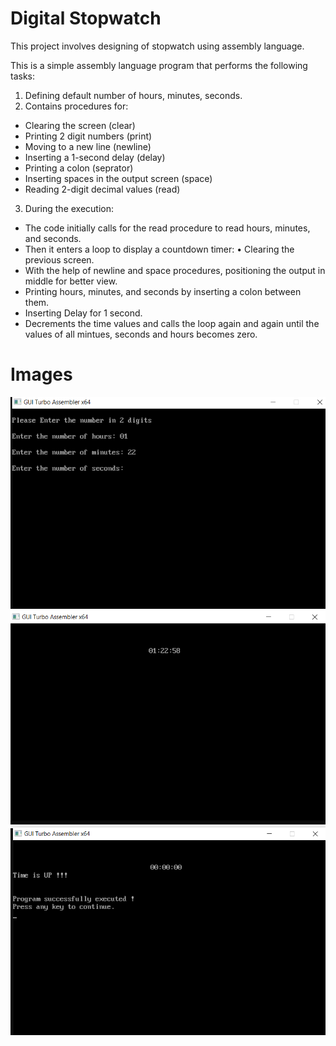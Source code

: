 
# Digital Stopwatch

This project involves designing of stopwatch using assembly language.

This is a simple assembly language program that performs the following tasks:

1. Defining default number of hours, minutes, seconds.
2. Contains procedures for:
 - Clearing the screen (clear)
 - Printing 2 digit numbers (print) 
 - Moving to a new line (newline) 
 - Inserting a 1-second delay (delay) 
 - Printing a colon (seprator) 
 - Inserting spaces in the output screen (space) 
 - Reading 2-digit decimal values (read)
3. During the execution:
 - The code initially calls for the read procedure to read hours,  minutes, and seconds. 
 - Then it enters a loop to display a countdown timer: • Clearing the previous screen. 
 - With the help of newline and space procedures, positioning the output in middle for better view. 
 - Printing hours, minutes, and seconds by inserting a colon between them. 
 - Inserting Delay for 1 second. 
 - Decrements the time values and calls the loop again and again until the values of all mintues, seconds and hours becomes zero.

# Images
![output-1](images/Output-1.png)
![output-2](images/Output-2.png)
![output-3](images/Output-3.png)
